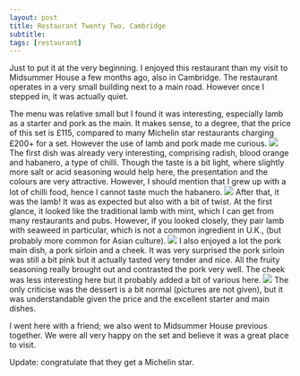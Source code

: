 ```yaml
---
layout: post
title: Restaurant Twenty Two, Cambridge
subtitle: 
tags: [restaurant]
---
```

Just to put it at the very beginning. 
I enjoyed this restaurant than my visit to Midsummer House a few months ago, also in Cambridge.
The restaurant operates in a very small building next to a main road.
However once I stepped in, it was actually quiet.

The menu was relative small but I found it was interesting, especially lamb as a starter and pork as the main.
It makes sense, to a degree, that the price of this set is £115, compared to many Michelin star restaurants charging £200+ for a set.
However the use of lamb and pork made me curious. 
<img src="{{ 'img/Twenty-two-menu.jpg' | relative_url }}" />
The first dish was already very interesting, comprising radish, blood orange and habanero, a type of chilli.
Though the taste is a bit light, where slightly more salt or acid seasoning would help here, the presentation and the colours are very attractive.
However, I should mention that I grew up with a lot of chilli food, hence I cannot taste much the habanero.
<img src="{{ 'img/Twenty-two-starter.jpg' | relative_url }}" />
After that, it was the lamb!
It was as expected but also with a bit of twist.
At the first glance, it looked like the traditional lamb with mint, which I can get from many restaurants and pubs.
However, if you looked closely, they pair lamb with seaweed in particular, which is not a common ingredient in U.K., (but probably more common for Asian culture).
<img src="{{ 'img/Twenty-two-lamb.jpg' | relative_url }}" />
I also enjoyed a lot the pork main dish, a pork sirloin and a cheek.
It was very surprised the pork sirloin was still a bit pink but it actually tasted very tender and nice.
All the fruity seasoning really brought out and contrasted the pork very well.
The cheek was less interesting here but it probably added a bit of various here.
<img src="{{ 'img/Twenty-two-pork.jpg' | relative_url }}" />
The only criticise was the dessert is a bit normal (pictures are not given), but it was understandable given the price and the excellent starter and main dishes.

I went here with a friend; we also went to Midsummer House previous together.
We were all very happy on the set and believe it was a great place to visit.

Update: congratulate that they get a Michelin star.
